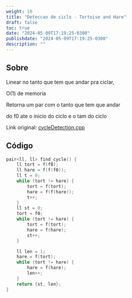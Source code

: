 ```yaml
---
weight: 10
title: "Deteccao de ciclo - Tortoise and Hare"
draft: false
toc: true
date: "2024-05-09T17:19:25-0300"
publishdate: "2024-05-09T17:19:25-0300"
description: ""
---
```


## Sobre
 Linear no tanto que tem que andar pra ciclar,

 O(1) de memoria

 Retorna um par com o tanto que tem que andar

 do f0 ate o inicio do ciclo e o tam do ciclo



Link original: [cycleDetection.cpp](https://github.com/brunomaletta/Biblioteca/tree/master/Codigo/Matematica/cycleDetection.cpp)

## Código
```cpp
pair<ll, ll> find_cycle() {
	ll tort = f(f0);
	ll hare = f(f(f0));
	ll t = 0;
	while (tort != hare) {
		tort = f(tort);
		hare = f(f(hare));
		t++;
	}
	ll st = 0;
	tort = f0;
	while (tort != hare) {
		tort = f(tort);
		hare = f(hare);
		st++;
	}

	ll len = 1;
	hare = f(tort);
	while (tort != hare) {
		hare = f(hare);
		len++;
	}
	return {st, len};
}
```
